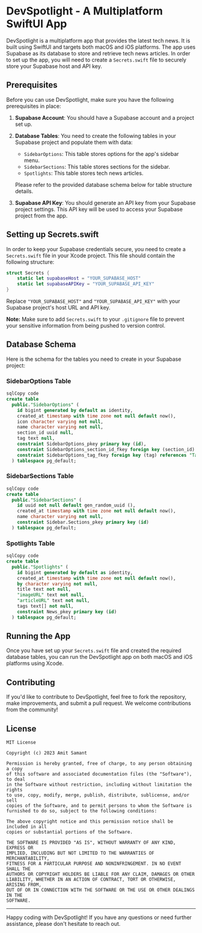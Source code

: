 # DevSpotlight - A Multiplatform SwiftUI App



DevSpotlight is a multiplatform app that provides the latest tech news. It is built using SwiftUI and targets both macOS and iOS platforms. The app uses Supabase as its database to store and retrieve tech news articles. In order to set up the app, you will need to create a `Secrets.swift` file to securely store your Supabase host and API key.

## Prerequisites

Before you can use DevSpotlight, make sure you have the following prerequisites in place:

1. **Supabase Account**: You should have a Supabase account and a project set up.

2. **Database Tables**: You need to create the following tables in your Supabase project and populate them with data:

   - `SidebarOptions`: This table stores options for the app's sidebar menu.
   - `SidebarSections`: This table stores sections for the sidebar.
   - `Spotlights`: This table stores tech news articles.

   Please refer to the provided database schema below for table structure details.

3. **Supabase API Key**: You should generate an API key from your Supabase project settings. This API key will be used to access your Supabase project from the app.

## Setting up Secrets.swift

In order to keep your Supabase credentials secure, you need to create a `Secrets.swift` file in your Xcode project. This file should contain the following structure:

```swift
struct Secrets {
    static let supabaseHost = "YOUR_SUPABASE_HOST"
    static let supabaseAPIKey = "YOUR_SUPABASE_API_KEY"
}
```

Replace `"YOUR_SUPABASE_HOST"` and `"YOUR_SUPABASE_API_KEY"` with your Supabase project's host URL and API key.

**Note:** Make sure to add `Secrets.swift` to your `.gitignore` file to prevent your sensitive information from being pushed to version control.

## Database Schema

Here is the schema for the tables you need to create in your Supabase project:

### SidebarOptions Table

```sql
sqlCopy code
create table
  public."SidebarOptions" (
    id bigint generated by default as identity,
    created_at timestamp with time zone not null default now(),
    icon character varying not null,
    name character varying not null,
    section_id uuid null,
    tag text null,
    constraint SidebarOptions_pkey primary key (id),
    constraint SidebarOptions_section_id_fkey foreign key (section_id) references "SidebarSections" (id),
    constraint SidebarOptions_tag_fkey foreign key (tag) references "Tags" (tag)
  ) tablespace pg_default;
```

### SidebarSections Table

```sql
sqlCopy code
create table
  public."SidebarSections" (
    id uuid not null default gen_random_uuid (),
    created_at timestamp with time zone not null default now(),
    name character varying not null,
    constraint Sidebar.Sections_pkey primary key (id)
  ) tablespace pg_default;
```

### Spotlights Table

```sql
sqlCopy code
create table
  public."Spotlights" (
    id bigint generated by default as identity,
    created_at timestamp with time zone not null default now(),
    by character varying not null,
    title text not null,
    "imageURL" text not null,
    "articleURL" text not null,
    tags text[] not null,
    constraint News_pkey primary key (id)
  ) tablespace pg_default;
```

## Running the App

Once you have set up your `Secrets.swift` file and created the required database tables, you can run the DevSpotlight app on both macOS and iOS platforms using Xcode.

## Contributing

If you'd like to contribute to DevSpotlight, feel free to fork the repository, make improvements, and submit a pull request. We welcome contributions from the community!

## License

```
MIT License

Copyright (c) 2023 Amit Samant

Permission is hereby granted, free of charge, to any person obtaining a copy
of this software and associated documentation files (the "Software"), to deal
in the Software without restriction, including without limitation the rights
to use, copy, modify, merge, publish, distribute, sublicense, and/or sell
copies of the Software, and to permit persons to whom the Software is
furnished to do so, subject to the following conditions:

The above copyright notice and this permission notice shall be included in all
copies or substantial portions of the Software.

THE SOFTWARE IS PROVIDED "AS IS", WITHOUT WARRANTY OF ANY KIND, EXPRESS OR
IMPLIED, INCLUDING BUT NOT LIMITED TO THE WARRANTIES OF MERCHANTABILITY,
FITNESS FOR A PARTICULAR PURPOSE AND NONINFRINGEMENT. IN NO EVENT SHALL THE
AUTHORS OR COPYRIGHT HOLDERS BE LIABLE FOR ANY CLAIM, DAMAGES OR OTHER
LIABILITY, WHETHER IN AN ACTION OF CONTRACT, TORT OR OTHERWISE, ARISING FROM,
OUT OF OR IN CONNECTION WITH THE SOFTWARE OR THE USE OR OTHER DEALINGS IN THE
SOFTWARE.
```

------

Happy coding with DevSpotlight! If you have any questions or need further assistance, please don't hesitate to reach out.